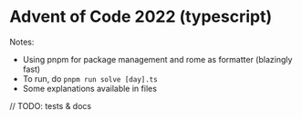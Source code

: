 # Advent of Code 2022 (typescript)

Notes:

- Using pnpm for package management and rome as formatter (blazingly fast)
- To run, do `pnpm run solve [day].ts`
- Some explanations available in files

// TODO: tests & docs

